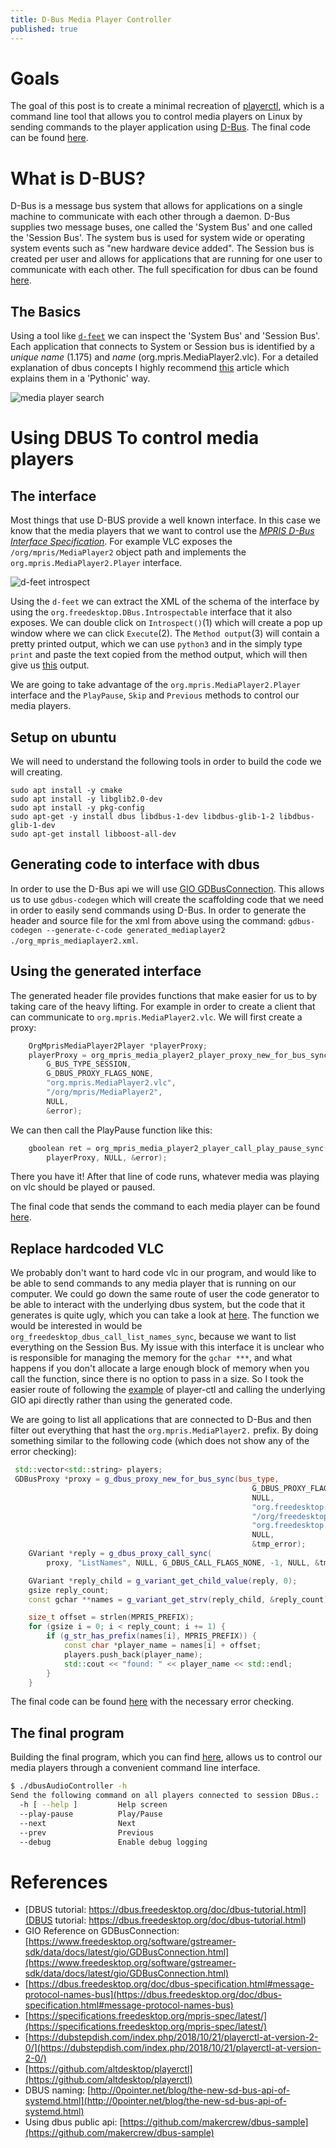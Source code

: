 ```yaml
---
title: D-Bus Media Player Controller
published: true
---
```


# Goals
The goal of this post is to create a minimal recreation of [playerctl](https://github.com/altdesktop/playerctl), which is a command line tool that allows you to control media players on Linux by sending commands to the player application using [D-Bus](https://www.freedesktop.org/wiki/Software/dbus/). The final code can be found [here](https://github.com/versi786/dbus-audio-controller/blob/master/main.cpp).

# What is D-BUS?
D-Bus is a message bus system that allows for applications on a single machine to communicate with each other through a daemon. D-Bus supplies two message buses, one called the 'System Bus' and one called the 'Session Bus'. The system bus is used for system wide or operating system events such as "new hardware device added". The Session bus is created per user and allows for applications that are running for one user to communicate with each other. The full specification for dbus can be found [here](https://dbus.freedesktop.org/doc/dbus-specification.html).

## The Basics
Using a tool like [`d-feet`](https://wiki.gnome.org/Apps/DFeet) we can inspect the 'System Bus' and 'Session Bus'. Each application that connects to System or Session bus is identified by a *unique name* (1.175) and *name* (org.mpris.MediaPlayer2.vlc). For a detailed explanation of dbus concepts I highly recommend [this](https://pydbus.readthedocs.io/en/latest/dbusaddressing.html) article which explains them in a 'Pythonic' way.

![media player search](/assets/images/2019-12-31-dbus-media-controller/d-feet-media-player.png)


# Using DBUS To control media players

## The interface
Most things that use D-BUS provide a well known interface. In this case we know that the media players that we want to control use the [*MPRIS D-Bus Interface Specification*](https://specifications.freedesktop.org/mpris-spec/latest/). For example VLC exposes the `/org/mpris/MediaPlayer2` object path and implements the `org.mpris.MediaPlayer2.Player` interface.

![d-feet introspect](/assets/images/2019-12-31-dbus-media-controller/d-feet-introspect.png)

Using the `d-feet` we can extract the XML of the schema of the interface by using the `org.freedesktop.DBus.Introspectable` interface that it also exposes. We can double click on `Introspect()`(1) which will create a pop up window where we can click `Execute`(2). The `Method output`(3) will contain a pretty printed output, which we can use `python3` and in the simply type `print` and paste the text copied from the method output, which will then give us [this](https://github.com/versi786/dbus-audio-controller/blob/master/org_mpris_mediaplayer2.xml) output.

We are going to take advantage of the `org.mpris.MediaPlayer2.Player` interface and the `PlayPause`, `Skip` and `Previous` methods to control our media players.

## Setup on ubuntu
We will need to understand the following tools in order to build the code we will creating.
```
sudo apt install -y cmake
sudo apt install -y libglib2.0-dev
sudo apt install -y pkg-config
sudo apt-get -y install dbus libdbus-1-dev libdbus-glib-1-2 libdbus-glib-1-dev
sudo apt-get install libboost-all-dev
```

## Generating code to interface with dbus
In order to use the D-Bus api we will use [GIO GDBusConnection](https://developer.gnome.org/gio/stable/GDBusConnection.html). This allows us to use `gdbus-codegen` which will create the scaffolding code that we need in order to easily send commands using D-Bus. In order to generate the header and source file for the xml from above using the command: `gdbus-codegen --generate-c-code generated_mediaplayer2 ./org_mpris_mediaplayer2.xml`.

## Using the generated interface
The generated header file provides functions that make easier for us to by taking care of the heavy lifting. For example in order to create a client that can communicate to `org.mpris.MediaPlayer2.vlc`. We will first create a proxy:
``` c++
    OrgMprisMediaPlayer2Player *playerProxy;
    playerProxy = org_mpris_media_player2_player_proxy_new_for_bus_sync(
        G_BUS_TYPE_SESSION,
        G_DBUS_PROXY_FLAGS_NONE,
        "org.mpris.MediaPlayer2.vlc",
        "/org/mpris/MediaPlayer2",
        NULL,
        &error);
```

We can then call the PlayPause function like this:
``` c++
    gboolean ret = org_mpris_media_player2_player_call_play_pause_sync(
        playerProxy, NULL, &error);
```

There you have it! After that line of code runs, whatever media was playing on vlc should be played or paused.

The final code that sends the command to each media player can be found [here](https://github.com/versi786/dbus-audio-controller/blob/master/main.cpp#L91).

## Replace hardcoded VLC
We probably don't want to hard code vlc in our program, and would like to be able to send commands to any media player that is running on our computer. We could go down the same route of user the code generator to be able to interact with the underlying dbus system, but the code that it generates is quite ugly, which you can take a look at [here](https://github.com/versi786/dbus-audio-controller/blob/c93ec857e2e6a737afdf5868c044ec78e9fc1ce1/generated_dbus.h). The function we would be interested in would be `org_freedesktop_dbus_call_list_names_sync`, because we want to list everything on the Session Bus. My issue with this interface it is unclear who is responsible for managing the memory for the `gchar ***`, and what happens if you don't allocate a large enough block of memory when you call the function, since there is no option to pass in a size. So I took the easier route of following the [example](https://github.com/altdesktop/playerctl/blob/11501fc39f93bcb867ec1ecd2300bc39ec12d015/playerctl/playerctl-player.c#L830-L882) of player-ctl and calling the underlying GIO api directly rather than using the generated code.


We are going to list all applications that are connected to D-Bus and then filter out everything that hast the `org.mpris.MediaPlayer2.` prefix. By doing something similar to the following code (which does not show any of the error checking):

``` c++
 std::vector<std::string> players;
 GDBusProxy *proxy = g_dbus_proxy_new_for_bus_sync(bus_type,
                                                      G_DBUS_PROXY_FLAGS_NONE,
                                                      NULL,
                                                      "org.freedesktop.DBus",
                                                      "/org/freedesktop/DBus",
                                                      "org.freedesktop.DBus",
                                                      NULL,
                                                      &tmp_error);
    GVariant *reply = g_dbus_proxy_call_sync(
        proxy, "ListNames", NULL, G_DBUS_CALL_FLAGS_NONE, -1, NULL, &tmp_error);

    GVariant *reply_child = g_variant_get_child_value(reply, 0);
    gsize reply_count;
    const gchar **names = g_variant_get_strv(reply_child, &reply_count);

    size_t offset = strlen(MPRIS_PREFIX);
    for (gsize i = 0; i < reply_count; i += 1) {
        if (g_str_has_prefix(names[i], MPRIS_PREFIX)) {
            const char *player_name = names[i] + offset;
            players.push_back(player_name);
            std::cout << "found: " << player_name << std::endl;
        }
    }
```

The final code can be found [here](https://github.com/versi786/dbus-audio-controller/blob/2277f83d71aa545a66eb73d97678a0838e42f5c3/main.cpp#L29) with the necessary error checking.

## The final program

Building the final program, which you can find [here](https://github.com/versi786/dbus-audio-controller), allows us to control our media players through a convenient command line interface.

``` bash
$ ./dbusAudioController -h
Send the following command on all players connected to session DBus.:
  -h [ --help ]         Help screen
  --play-pause          Play/Pause
  --next                Next
  --prev                Previous
  --debug               Enable debug logging
```



# References
* [DBUS tutorial: https://dbus.freedesktop.org/doc/dbus-tutorial.html](DBUS tutorial: https://dbus.freedesktop.org/doc/dbus-tutorial.html)
* GIO Reference on GDBusConnection: [https://www.freedesktop.org/software/gstreamer-sdk/data/docs/latest/gio/GDBusConnection.html](https://www.freedesktop.org/software/gstreamer-sdk/data/docs/latest/gio/GDBusConnection.html)
* [https://dbus.freedesktop.org/doc/dbus-specification.html#message-protocol-names-bus](https://dbus.freedesktop.org/doc/dbus-specification.html#message-protocol-names-bus)
* [https://specifications.freedesktop.org/mpris-spec/latest/](https://specifications.freedesktop.org/mpris-spec/latest/)
* [https://dubstepdish.com/index.php/2018/10/21/playerctl-at-version-2-0/](https://dubstepdish.com/index.php/2018/10/21/playerctl-at-version-2-0/)
* [https://github.com/altdesktop/playerctl](https://github.com/altdesktop/playerctl)
* DBUS naming: [http://0pointer.net/blog/the-new-sd-bus-api-of-systemd.html](http://0pointer.net/blog/the-new-sd-bus-api-of-systemd.html)
* Using dbus public api: [https://github.com/makercrew/dbus-sample](https://github.com/makercrew/dbus-sample)
